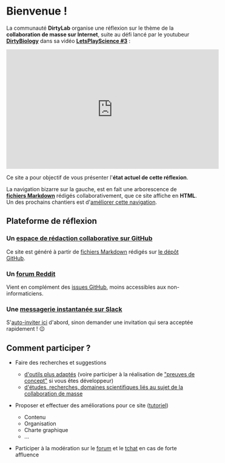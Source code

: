 # Bienvenue !

La communauté **DirtyLab** organise une réflexion sur le thème de la **collaboration de masse sur Internet**,
suite au défi lancé par le youtubeur [**DirtyBiology**](https://www.youtube.com/user/dirtybiology)
dans sa vidéo [**LetsPlayScience #3**](https://www.youtube.com/watch?v=noADnHKyRmc) :

<iframe width="560" height="315" src="https://www.youtube.com/embed/noADnHKyRmc" frameborder="0" allowfullscreen></iframe>

Ce site a pour objectif de vous présenter l'**état actuel de cette réflexion**.

La navigation bizarre sur la gauche, est en fait une arborescence de [**fichiers Markdown**](https://fr.wikipedia.org/wiki/Markdown) rédigés collaborativement,
que ce site affiche en **HTML**. Un des prochains chantiers est d'[améliorer cette navigation](https://github.com/sveinburne/lets-play-science/issues/90).


## Plateforme de réflexion

### Un [**espace de rédaction collaborative** sur GitHub](https://github.com/sveinburne/lets-play-science)

Ce site est généré à partir de [fichiers Markdown](https://fr.wikipedia.org/wiki/Markdown) rédigés sur [le dépôt GitHub](https://github.com/sveinburne/lets-play-science).

### Un [**forum** Reddit](https://www.reddit.com/r/dirtylab)

Vient en complément des [issues GitHub](https://github.com/sveinburne/lets-play-science/issues), moins accessibles aux non-informaticiens.

### Une [**messagerie instantanée** sur Slack](https://dirtylab.slack.com)

S'[auto-inviter ici](http://gaelfoppolo.com/projets/dirtylab/slack/) d'abord,
sinon demander une invitation qui sera acceptée rapidement ! :wink:


## Comment participer ?

* Faire des recherches et suggestions
  * [d'outils plus adaptés](PRATIQUE/OUTILS.MD) (voire participer à la réalisation de ["preuves de concept"](PRATIQUE/POC.MD) si vous êtes développeur)
  * [d'études, recherches, domaines scientifiques liés au sujet de la collaboration de masse](THEORIE/INSPIRATION.MD)

* Proposer et effectuer des améliorations pour ce site ([tutoriel](HELP.MD))
  * Contenu
  * Organisation
  * Charte graphique
  * ...

* Participer à la modération sur le [forum](https://www.reddit.com/r/dirtylab) et le [tchat](https://dirtylab.slack.com)
en cas de forte affluence
